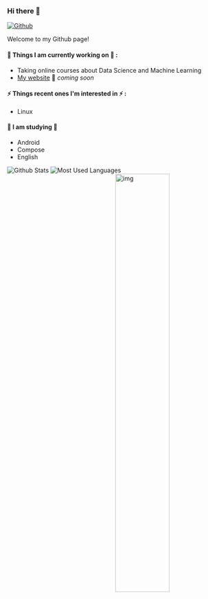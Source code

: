 ### Hi there 👋

 
 
[![Github](https://img.shields.io/badge/-Github-000?style=flat&logo=Github&logoColor=white)](https://github.com/Flymetwothemoon)

 
Welcome to my Github page! 



#### 🌱 Things I am currently working on 🌱 : 
- Taking online courses about Data Science and Machine Learning 
- [My website](http://flymetothemoon.cn/) 🚀 *coming soon*
 
 
#### ⚡ Things recent ones I'm interested in ⚡ : 
- Linux
#### 🌻 I am studying 🌻
- Android
- Compose
- English

![Github Stats](https://github-readme-stats.vercel.app/api?username=Flymetwothemoon&show_icons=true&theme=dark&count_private=true)
![Most Used Languages](https://github-readme-stats.vercel.app/api/top-langs/?username=Flymetwothemoon&theme=dark&layout=compact)
<img align="right" alt="img" src="https://image.baidu.com/search/detail?ct=503316480&z=0&ipn=d&word=%E7%B1%B3%E5%B1%B1%E8%88%9E&step_word=&hs=0&pn=3&spn=0&di=7214885350303334401&pi=0&rn=1&tn=baiduimagedetail&is=1528497085%2C2596831195&istype=0&ie=utf-8&oe=utf-8&in=&cl=2&lm=-1&st=undefined&cs=4134161723%2C1080123775&os=1528497085%2C2596831195&simid=4134161723%2C1080123775&adpicid=0&lpn=0&ln=1227&fr=&fmq=1683297972152_R&fm=&ic=undefined&s=undefined&hd=undefined&latest=undefined&copyright=undefined&se=&sme=&tab=0&width=undefined&height=undefined&face=undefined&ist=&jit=&cg=&bdtype=0&oriquery=&objurl=https%3A%2F%2Fgimg2.baidu.com%2Fimage_search%2Fsrc%3Dhttp%3A%2F%2Fsafe-img.xhscdn.com%2Fbw1%2Fea408175-5560-4891-99b1-d62d6d2523e6%3FimageView2%2F2%2Fw%2F1080%2Fformat%2Fjpg%26refer%3Dhttp%3A%2F%2Fsafe-img.xhscdn.com%26app%3D2002%26size%3Df9999%2C10000%26q%3Da80%26n%3D0%26g%3D0n%26fmt%3Dauto%3Fsec%3D1685889976%26t%3Da1059d01976687f83a8a4a0846c9f028&fromurl=ippr_z2C%24qAzdH3FAzdH3Fooo_z%26e3Bxtw5i5g2fi7_z%26e3Bv54AzdH3F1tfv5ej6yAzdH3Ftpj4AzdH3Fmdlnu0kwaaaaaaaaa8advd8d&gsm=1e&rpstart=0&rpnum=0&islist=&querylist=&nojc=undefined&dyTabStr=MCwzLDYsMSw1LDQsOCw3LDIsOQ%3D%3D" width="50%" height="auto" />

